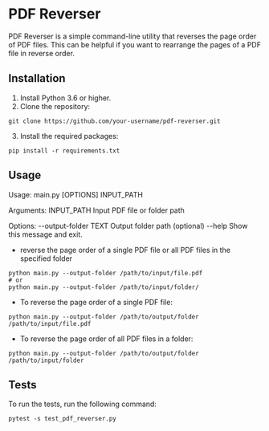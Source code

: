 # PDF Reverser

PDF Reverser is a simple command-line utility that reverses the page order of PDF files. This can be helpful if you want to rearrange the pages of a PDF file in reverse order.

## Installation

1. Install Python 3.6 or higher.
2. Clone the repository:
```
git clone https://github.com/your-username/pdf-reverser.git
```
3. Install the required packages:
```
pip install -r requirements.txt
```

## Usage

Usage: main.py [OPTIONS] INPUT_PATH

Arguments:
INPUT_PATH Input PDF file or folder path

Options:
--output-folder TEXT Output folder path (optional)
--help Show this message and exit.

- reverse the page order of a single PDF file or all PDF files in the specified folder

```
python main.py --output-folder /path/to/input/file.pdf
# or 
python main.py --output-folder /path/to/input/folder/
```


- To reverse the page order of a single PDF file:
```
python main.py --output-folder /path/to/output/folder /path/to/input/file.pdf
```


- To reverse the page order of all PDF files in a folder:
```
python main.py --output-folder /path/to/output/folder /path/to/input/folder
```


## Tests

To run the tests, run the following command:

```
pytest -s test_pdf_reverser.py
```